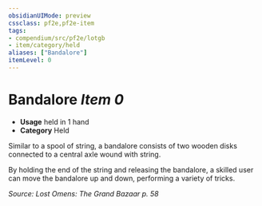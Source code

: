 ```yaml
---
obsidianUIMode: preview
cssclass: pf2e,pf2e-item
tags:
- compendium/src/pf2e/lotgb
- item/category/held
aliases: ["Bandalore"]
itemLevel: 0
---
```

# Bandalore *Item 0*  

- **Usage** held in 1 hand
- **Category** Held

Similar to a spool of string, a bandalore consists of two wooden disks connected to a central axle wound with string.

By holding the end of the string and releasing the bandalore, a skilled user can move the bandalore up and down, performing a variety of tricks.

*Source: Lost Omens: The Grand Bazaar p. 58*